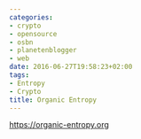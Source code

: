 ```yaml
---
categories:
- crypto
- opensource
- osbn
- planetenblogger
- web
date: 2016-06-27T19:58:23+02:00
tags:
- Entropy
- Crypto
title: Organic Entropy
---
```


https://organic-entropy.org
